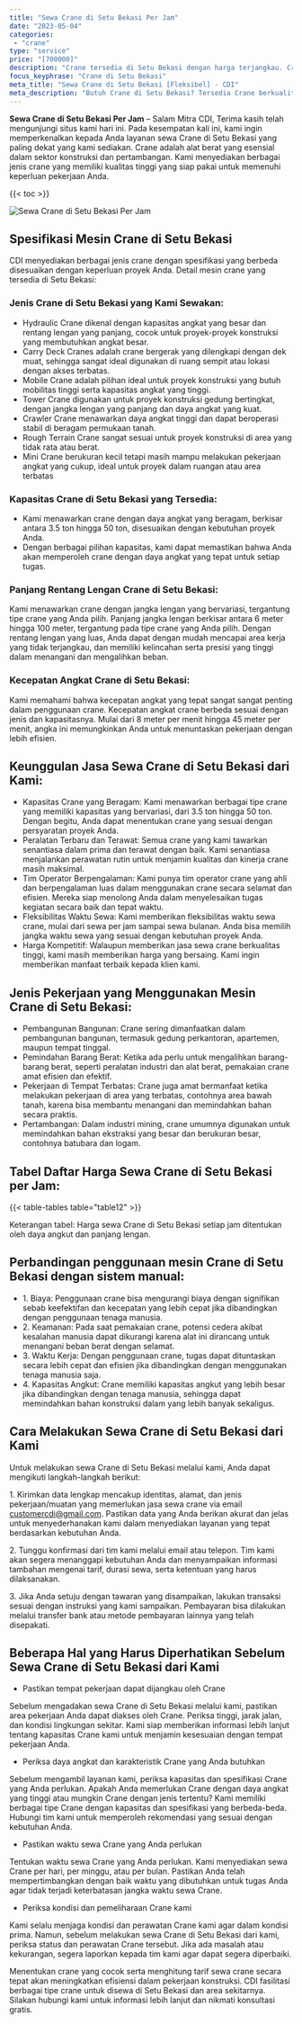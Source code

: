 ```yaml
---
title: "Sewa Crane di Setu Bekasi Per Jam"
date: "2023-05-04"
categories:
 - "crane"
type: "service"
price: "[700000]"
description: "Crane tersedia di Setu Bekasi dengan harga terjangkau. Crane cocok untuk mendukung proyek sebagai peralatan angkat yang optimal. Dapatkan penawaran spesial sekarang."
focus_keyphrase: "Crane di Setu Bekasi"
meta_title: "Sewa Crane di Setu Bekasi [Fleksibel] - CDI"
meta_description: "Butuh Crane di Setu Bekasi? Tersedia Crane berkualitas untuk pengangkatan berat. Dapatkan penawaran sekarang."
---
```


**Sewa Crane di Setu Bekasi Per Jam** – Salam Mitra CDI, Terima kasih telah mengunjungi situs kami hari ini. Pada kesempatan kali ini, kami ingin memperkenalkan kepada Anda layanan sewa Crane di Setu Bekasi yang paling dekat yang kami sediakan. Crane adalah alat berat yang esensial dalam sektor konstruksi dan pertambangan. Kami menyediakan berbagai jenis crane yang memiliki kualitas tinggi yang siap pakai untuk memenuhi keperluan pekerjaan Anda.

{{< toc >}}

![Sewa Crane di Setu Bekasi Per Jam](/images/crane/crane-20.jpg)

## Spesifikasi Mesin Crane di Setu Bekasi

CDI menyediakan berbagai jenis crane dengan spesifikasi yang berbeda disesuaikan dengan keperluan proyek Anda. Detail mesin crane yang tersedia di Setu Bekasi:

### Jenis Crane di Setu Bekasi yang Kami Sewakan:

*   Hydraulic Crane dikenal dengan kapasitas angkat yang besar dan rentang lengan yang panjang, cocok untuk proyek-proyek konstruksi yang membutuhkan angkat besar.
*   Carry Deck Cranes adalah crane bergerak yang dilengkapi dengan dek muat, sehingga sangat ideal digunakan di ruang sempit atau lokasi dengan akses terbatas.
*   Mobile Crane adalah pilihan ideal untuk proyek konstruksi yang butuh mobilitas tinggi serta kapasitas angkat yang tinggi.
*   Tower Crane digunakan untuk proyek konstruksi gedung bertingkat, dengan jangka lengan yang panjang dan daya angkat yang kuat.
*   Crawler Crane menawarkan daya angkat tinggi dan dapat beroperasi stabil di beragam permukaan tanah.
*   Rough Terrain Crane sangat sesuai untuk proyek konstruksi di area yang tidak rata atau berat.
*   Mini Crane berukuran kecil tetapi masih mampu melakukan pekerjaan angkat yang cukup, ideal untuk proyek dalam ruangan atau area terbatas

### Kapasitas Crane di Setu Bekasi yang Tersedia:

*   Kami menawarkan crane dengan daya angkat yang beragam, berkisar antara 3.5 ton hingga 50 ton, disesuaikan dengan kebutuhan proyek Anda.
*   Dengan berbagai pilihan kapasitas, kami dapat memastikan bahwa Anda akan memperoleh crane dengan daya angkat yang tepat untuk setiap tugas.

### Panjang Rentang Lengan Crane di Setu Bekasi:

Kami menawarkan crane dengan jangka lengan yang bervariasi, tergantung tipe crane yang Anda pilih. Panjang jangka lengan berkisar antara 6 meter hingga 100 meter, tergantung pada tipe crane yang Anda pilih. Dengan rentang lengan yang luas, Anda dapat dengan mudah mencapai area kerja yang tidak terjangkau, dan memiliki kelincahan serta presisi yang tinggi dalam menangani dan mengalihkan beban.

### Kecepatan Angkat Crane di Setu Bekasi:

Kami memahami bahwa kecepatan angkat yang tepat sangat sangat penting dalam penggunaan crane. Kecepatan angkat crane berbeda sesuai dengan jenis dan kapasitasnya. Mulai dari 8 meter per menit hingga 45 meter per menit, angka ini memungkinkan Anda untuk menuntaskan pekerjaan dengan lebih efisien.

## Keunggulan Jasa Sewa Crane di Setu Bekasi dari Kami:

*   Kapasitas Crane yang Beragam: Kami menawarkan berbagai tipe crane yang memiliki kapasitas yang bervariasi, dari 3.5 ton hingga 50 ton. Dengan begitu, Anda dapat menentukan crane yang sesuai dengan persyaratan proyek Anda.
*   Peralatan Terbaru dan Terawat: Semua crane yang kami tawarkan senantiasa dalam prima dan terawat dengan baik. Kami senantiasa menjalankan perawatan rutin untuk menjamin kualitas dan kinerja crane masih maksimal.
*   Tim Operator Berpengalaman: Kami punya tim operator crane yang ahli dan berpengalaman luas dalam menggunakan crane secara selamat dan efisien. Mereka siap menolong Anda dalam menyelesaikan tugas kegiatan secara baik dan tepat waktu.
*   Fleksibilitas Waktu Sewa: Kami memberikan fleksibilitas waktu sewa crane, mulai dari sewa per jam sampai sewa bulanan. Anda bisa memilih jangka waktu sewa yang sesuai dengan kebutuhan proyek Anda.
*   Harga Kompetitif: Walaupun memberikan jasa sewa crane berkualitas tinggi, kami masih memberikan harga yang bersaing. Kami ingin memberikan manfaat terbaik kepada klien kami.

## Jenis Pekerjaan yang Menggunakan Mesin Crane di Setu Bekasi:

*   Pembangunan Bangunan: Crane sering dimanfaatkan dalam pembangunan bangunan, termasuk gedung perkantoran, apartemen, maupun tempat tinggal.
*   Pemindahan Barang Berat: Ketika ada perlu untuk mengalihkan barang-barang berat, seperti peralatan industri dan alat berat, pemakaian crane amat efisien dan efektif.
*   Pekerjaan di Tempat Terbatas: Crane juga amat bermanfaat ketika melakukan pekerjaan di area yang terbatas, contohnya area bawah tanah, karena bisa membantu menangani dan memindahkan bahan secara praktis.
*   Pertambangan: Dalam industri mining, crane umumnya digunakan untuk memindahkan bahan ekstraksi yang besar dan berukuran besar, contohnya batubara dan logam.

## Tabel Daftar Harga Sewa Crane di Setu Bekasi per Jam:

{{< table-tables table="table12" >}}

Keterangan tabel: Harga sewa Crane di Setu Bekasi setiap jam ditentukan oleh daya angkut dan panjang lengan.

## Perbandingan penggunaan mesin Crane di Setu Bekasi dengan sistem manual:

*   1\. Biaya: Penggunaan crane bisa mengurangi biaya dengan signifikan sebab keefektifan dan kecepatan yang lebih cepat jika dibandingkan dengan penggunaan tenaga manusia.
*   2\. Keamanan: Pada saat pemakaian crane, potensi cedera akibat kesalahan manusia dapat dikurangi karena alat ini dirancang untuk menangani beban berat dengan selamat.
*   3\. Waktu Kerja: Dengan penggunaan crane, tugas dapat dituntaskan secara lebih cepat dan efisien jika dibandingkan dengan menggunakan tenaga manusia saja.
*   4\. Kapasitas Angkut: Crane memiliki kapasitas angkut yang lebih besar jika dibandingkan dengan tenaga manusia, sehingga dapat memindahkan bahan konstruksi dalam yang lebih banyak sekaligus.

## Cara Melakukan Sewa Crane di Setu Bekasi dari Kami

Untuk melakukan sewa Crane di Setu Bekasi melalui kami, Anda dapat mengikuti langkah-langkah berikut:

1\.  Kirimkan data lengkap mencakup identitas, alamat, dan jenis pekerjaan/muatan yang memerlukan jasa sewa crane via email customercdi@gmail.com. Pastikan data yang Anda berikan akurat dan jelas untuk menyederhanakan kami dalam menyediakan layanan yang tepat berdasarkan kebutuhan Anda.

2\.  Tunggu konfirmasi dari tim kami melalui email atau telepon. Tim kami akan segera menanggapi kebutuhan Anda dan menyampaikan informasi tambahan mengenai tarif, durasi sewa, serta ketentuan yang harus dilaksanakan.

3\.  Jika Anda setuju dengan tawaran yang disampaikan, lakukan transaksi sesuai dengan instruksi yang kami sampaikan. Pembayaran bisa dilakukan melalui transfer bank atau metode pembayaran lainnya yang telah disepakati.

## Beberapa Hal yang Harus Diperhatikan Sebelum Sewa Crane di Setu Bekasi dari Kami

*   Pastikan tempat pekerjaan dapat dijangkau oleh Crane

Sebelum mengadakan sewa Crane di Setu Bekasi melalui kami, pastikan area pekerjaan Anda dapat diakses oleh Crane. Periksa tinggi, jarak jalan, dan kondisi lingkungan sekitar. Kami siap memberikan informasi lebih lanjut tentang kapasitas Crane kami untuk menjamin kesesuaian dengan tempat pekerjaan Anda.
*   Periksa daya angkat dan karakteristik Crane yang Anda butuhkan

Sebelum mengambil layanan kami, periksa kapasitas dan spesifikasi Crane yang Anda perlukan. Apakah Anda memerlukan Crane dengan daya angkat yang tinggi atau mungkin Crane dengan jenis tertentu? Kami memiliki berbagai tipe Crane dengan kapasitas dan spesifikasi yang berbeda-beda. Hubungi tim kami untuk memperoleh rekomendasi yang sesuai dengan kebutuhan Anda.
*   Pastikan waktu sewa Crane yang Anda perlukan

Tentukan waktu sewa Crane yang Anda perlukan. Kami menyediakan sewa Crane per hari, per minggu, atau per bulan. Pastikan Anda telah mempertimbangkan dengan baik waktu yang dibutuhkan untuk tugas Anda agar tidak terjadi keterbatasan jangka waktu sewa Crane.
*   Periksa kondisi dan pemeliharaan Crane kami

Kami selalu menjaga kondisi dan perawatan Crane kami agar dalam kondisi prima. Namun, sebelum melakukan sewa Crane di Setu Bekasi dari kami, periksa status dan perawatan Crane tersebut. Jika ada masalah atau kekurangan, segera laporkan kepada tim kami agar dapat segera diperbaiki.

Menentukan crane yang cocok serta menghitung tarif sewa crane secara tepat akan meningkatkan efisiensi dalam pekerjaan konstruksi. CDI fasilitasi berbagai tipe crane untuk disewa di Setu Bekasi dan area sekitarnya. Silakan hubungi kami untuk informasi lebih lanjut dan nikmati konsultasi gratis.